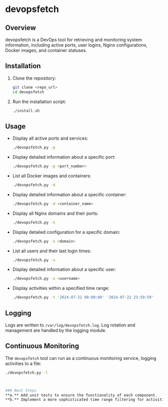 # devopsfetch

## Overview
devopsfetch is a DevOps tool for retrieving and monitoring system information, including active ports, user logins, Nginx configurations, Docker images, and container statuses.

## Installation
1. Clone the repository:
    ```bash
    git clone <repo_url>
    cd devopsfetch
    ```

2. Run the installation script:
    ```bash
    ./install.sh
    ```

## Usage
- Display all active ports and services:
    ```bash
    ./devopsfetch.py -p
    ```

- Display detailed information about a specific port:
    ```bash
    ./devopsfetch.py -p <port_number>
    ```

- List all Docker images and containers:
    ```bash
    ./devopsfetch.py -d
    ```

- Display detailed information about a specific container:
    ```bash
    ./devopsfetch.py -d <container_name>
    ```

- Display all Nginx domains and their ports:
    ```bash
    ./devopsfetch.py -n
    ```

- Display detailed configuration for a specific domain:
    ```bash
    ./devopsfetch.py -n <domain>
    ```

- List all users and their last login times:
    ```bash
    ./devopsfetch.py -u
    ```

- Display detailed information about a specific user:
    ```bash
    ./devopsfetch.py -u <username>
    ```

- Display activities within a specified time range:
    ```bash
    ./devopsfetch.py -t '2024-07-22 00:00:00' '2024-07-22 23:59:59'
    ```

## Logging
Logs are written to `/var/log/devopsfetch.log`. Log rotation and management are handled by the logging module.

## Continuous Monitoring
The `devopsfetch` tool can run as a continuous monitoring service, logging activities to a file:
```bash
./devopsfetch.py -l



### Next Steps
**a.** Add unit tests to ensure the functionality of each component.
**b.** Implement a more sophisticated time range filtering for activities by parsing system logs.

